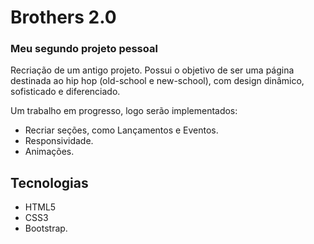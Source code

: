 # Brothers 2.0
### Meu segundo projeto pessoal

Recriação de um antigo projeto.
Possui o objetivo de ser uma página destinada ao hip hop (old-school e new-school), com design dinâmico, sofisticado e diferenciado.

Um trabalho em progresso, logo serão implementados:

- Recriar seções, como Lançamentos e Eventos.<br>
- Responsividade.<br>
- Animações.

## Tecnologias
- HTML5<br>
- CSS3<br>
- Bootstrap.

